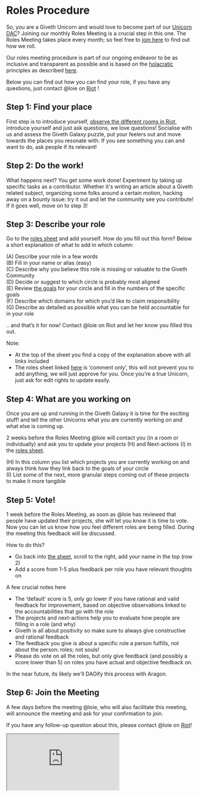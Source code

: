 # Roles Procedure



So, you are a Giveth Unicorn and would love to become part of our [Unicorn DAC](https://wiki.giveth.io/dac/Unicorn-DAC/)? Joining our monthly Roles Meeting is a crucial step in this one. The Roles Meeting takes place every month; so feel free to [join here](https://riot.im/app/#/room/#giveth-governance:matrix.org) to find out how we roll. 


Our roles meeting procedure is part of our ongoing endeavor to be as inclusive and transparent as possible and is based on the [holacratic](https://www.holacracy.org/) principles as described [here](https://blog.holacracy.org/writing-roles-accountabilities-in-holacracy-eb9d83e363bf).


Below you can find out how you can find your role, if you have any questions, just contact @loie on [Riot](http://join.giveth.io) !


## Step 1: Find your place 

First step is to introduce yourself, [observe the different rooms in Riot](http://join.giveth.io), introduce yourself and just ask questions, we love questions! Socialise with us and assess the Giveth Galaxy puzzle, put your feelers out and move towards the places you resonate with. If you see something you can and want to do, ask people if its relevant!  

## Step 2: Do the work! 

What happens next? You get some work done! Experiment by taking up specific tasks as a contributor. Whether it's writing an article about a Giveth related subject, organizing some folks around a certain motion, hacking away on a bounty issue: try it out and let the community see you contribute! If it goes well, move on to step 3!

## Step 3: Describe your role

Go to the [roles sheet](https://docs.google.com/spreadsheets/d/10yFmRviEoeUCg8GfWizHBtkFqU9kgm_OhmIj9Lt-ONU/edit?usp=sharing) and add yourself. 
How do you fill out this form? Below a short explanation of what to add in which column:

(A) Describe your role in a few words <br>
(B) Fill in your name or alias (easy) <br>
(C) Describe why you believe this role is missing or valuable to the Giveth Community  <br>
(D) Decide or suggest to which circle is probably most aligned  <br>
(E) Review [the goals](https://docs.google.com/document/d/15bD4zWmNGseSehNMS2ZYVUcTGXKp3B-REFf8A-0B7Xs/edit?usp=sharing) for your circle and fill in the numbers of the specific goals  <br>
(F) Describe which domains for which you’d like to claim responsibility  <br>
(G) Describe as detailed as possible what you can be held accountable for in your role <br>


.. and that’s it for now! Contact @loie on Riot and let her know you filled this out. 


Note: 
- At the top of the sheet you find a copy of the explanation above with all links included
- The roles sheet linked [here](https://docs.google.com/spreadsheets/d/10yFmRviEoeUCg8GfWizHBtkFqU9kgm_OhmIj9Lt-ONU/edit?usp=sharing) is ‘comment only’, this will not prevent you to add anything, we will just approve for you. Once you’re a true Unicorn, just ask for edit rights to update easily.

## Step 4: What are you working on

Once you are up and running in the Giveth Galaxy it is time for the exciting stuff! and tell the other Unicorns what you are currently working on and what else is coming up. 

2 weeks before the Roles Meeting @loie will contact you (in a room or individually) and ask you to update your projects (H) and Next-actions (I) in the [roles sheet](https://docs.google.com/spreadsheets/d/10yFmRviEoeUCg8GfWizHBtkFqU9kgm_OhmIj9Lt-ONU/edit?usp=sharing).

(H) In this column you list which projects you are currently working on and always think how they link back to the goals of your circle <br>
(I) List some of the next, more granular steps coming out of these projects to make it more tangible 

## Step 5: Vote!

1 week before the Roles Meeting, as soon as @loie has reviewed that people have updated their projects, she will let you know it is time to vote. Now you can let us know how you feel different roles are being filled. During the meeting this feedback will be discussed.

How to do this? 

- Go back into [the sheet](https://docs.google.com/spreadsheets/d/10yFmRviEoeUCg8GfWizHBtkFqU9kgm_OhmIj9Lt-ONU/edit?usp=sharing), scroll to the right, add your name in the top (row 2) 
- Add a score from 1-5 plus feedback per role you have relevant thoughts on 


A few crucial notes here

- The ‘default’ score is 5, only go lower if you have rational and valid feedback for improvement, based on objective observations linked to the accountabilities that go with the role
- The projects and next-actions help you to evaluate how people are filling in a role (and why)
- Giveth is all about positivity so make sure to always give constructive and rational feedback
- The feedback you give is about a specific role a person fulfills, not about the person: roles; not souls!
- Please do vote on all the roles, but only give feedback (and possibly a score lower than 5) on roles you have actual and objective feedback on. 

In the near future, its likely we'll DAOify this process with Aragon. 

## Step 6: Join the Meeting

A few days before the meeting @loie, who will also facilitate this meeting, will announce the meeting and ask for your confirmation to join. 

If you have any follow-up question about this, please contact @loie on [Riot](http://join.giveth.io)! 

<iframe src="https://docs.google.com/spreadsheets/d/e/2PACX-1vQh5zyZ8ga2xtovtYK-43jT_mIiK_tg1O6O599pbPEMaHopvmRpTzgECq8_YyKl-MzhgOQ7cf-N3STL/pubhtml?gid=1761564124&amp;single=true&amp;widget=true&amp;headers=false"></iframe>